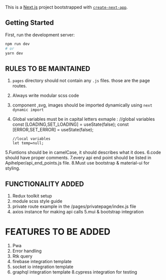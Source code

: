 This is a [Next.js](https://nextjs.org/) project bootstrapped with [`create-next-app`](https://github.com/vercel/next.js/tree/canary/packages/create-next-app).

## Getting Started

First, run the development server:

```bash
npm run dev
# or
yarn dev
```

## RULES TO BE MAINTAINED

1.  `pages` directory should not contain any `.js` files. those are the page routes.
2.  Always write modular scss code
3.  component ,svg, images should be imported dynamically using `next dynamic import`
4.  Global variables must be in capital letters
    exmaple :
    //global variables
    const [LOADING,SET_LOADING] = useState(false);
    const [ERROR,SET_ERROR] = useState(false);

        //local variables
        let temp=null;

5.Funtions should be in camelCase, it should describes what it does.
6.code should have proper comments.
7.every api end point should be listed in Apihelper/api_end_points.js file.
8.Must use bootstrap & material-ui for styling.

## FUNCTIONALITY ADDED

1. Redux toolkit setup
2. module scss style guide
3. private route example in the /pages/privatepage/index.js file
4. axios instance for making api calls
   5.mui & bootstrap integration

# FEATURES TO BE ADDED

1. Pwa
2. Error handling
3. Rtk query
4. firebase integration template
5. socket io integration template
6. graphql integration template
   8.cypress integration for testing
